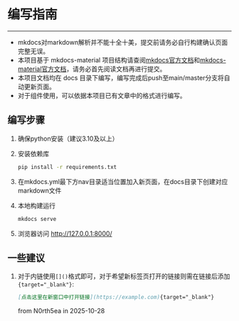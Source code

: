 # 编写指南

---


- mkdocs对markdown解析并不能十全十美，提交前请务必自行构建确认页面完整无误。
- 本项目基于 mkdocs-material 项目结构请查阅[mkdocs官方文档](https://mkdocs.org.cn/)和[mkdocs-material官方文档](https://squidfunk.github.io/mkdocs-material/)，请务必首先阅读文档再进行提交。
- 本项目文档均在 docs 目录下编写，编写完成后push至main/master分支将自动更新页面。
- 对于组件使用，可以依据本项目已有文章中的格式进行编写。

## 编写步骤

1. 确保python安装（建议3.10及以上）

2. 安装依赖库
    ```bash
    pip install -r requirements.txt
    ```
3. 在mkdocs.yml最下方nav目录适当位置加入新页面，在docs目录下创建对应markdown文件

4. 本地构建运行
   ```bash
   mkdocs serve
   ```

5. 浏览器访问 http://127.0.0.1:8000/

## 一些建议

1. 对于内链使用`[]()`格式即可，对于希望新标签页打开的链接则需在链接后添加`{target="_blank"}`:
   ```markdown
   [点击这里在新窗口中打开链接](https://example.com){target="_blank"}
   ```
   from N0rth5ea in 2025-10-28